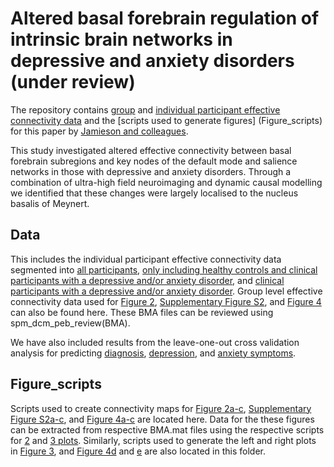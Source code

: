 # Altered basal forebrain regulation of intrinsic brain networks in depressive and anxiety disorders (under review)

The repository contains [group](Data/BMA_files) and [individual participant effective connectivity data](Data/GCM_files) and the [scripts used to generate figures] (Figure_scripts) for this paper by [Jamieson and colleagues](https://www.biorxiv.org/content/10.1101/2024.11.06.622349v2.abstract).

This study investigated altered effective connectivity between basal forebrain subregions and key nodes of the default mode and salience networks in those with depressive and anxiety disorders. Through a combination of ultra-high field neuroimaging and dynamic causal modelling we identified that these changes were largely localised to the nucleus basalis of Meynert. 

## Data
This includes the individual participant effective connectivity data segmented into [all participants](Data/GCM_between_group_analysis_147_participants.mat), [only including healthy controls and clinical participants with a depressive and/or anxiety disorder](Data/GCM_between_group_analysis_only_dep_anx_dx_129_participants), and [clinical participants with a depressive and/or anxiety disorder](Data/GCM_only_clinicals_dep_anx_dx_52_participants.mat).
Group level effective connectivity data used for [Figure 2](Data/BMA_search_PEB_between_group_analysis_147_participants.mat), [Supplementary Figure S2](Data/BMA_search_PEB_between_group_analysis_only_dep_anx_dx_129_participants.mat), and [Figure 4](Data/BMA_search_PEB_only_clinicals_dep_anx_dx_52_participants_symptoms.mat) can also be found here. These BMA files can be reviewed using spm_dcm_peb_review(BMA).

We have also included results from the leave-one-out cross validation analysis for predicting [diagnosis](LOOCV_outputs/LOO_diagnosis.mat), [depression](LOOCV_outputs/LOO_DASS_depressive_symptoms_dep_anx_dx.mat), and [anxiety symptoms](LOOCV_outputs/LOO_DASS_anxiety_symptoms_dep_anx_dx.mat).

## Figure_scripts
Scripts used to create connectivity maps for [Figure 2a-c](Figure_scripts/Matrix_between_group.R), [Supplementary Figure S2a-c](Figure_scripts/Matrix_between_group_dep_anx_dx.R), and [Figure 4a-c](Figure_scripts/Matrix_symptoms_clinical_group.R) are located here. Data for the these figures can be extracted from respective BMA.mat files using the respective scripts for [2](Figure_scripts/Ep_Pp_converter_2_plot.m) and [3 plots](Figure_scripts/Ep_Pp_converter_3_plot.m). Similarly, scripts used to generate the left and right plots in [Figure 3](Figure_scripts/graph_LOO_dx.R), and [Figure 4d](Figure_scripts/graph_LOO_DASS_depression.R) and [e](Figure_scripts/graph_LOO_DASS_anxiety.R) are also located in this folder.


